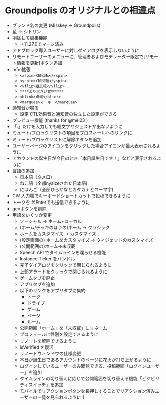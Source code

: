 # Groundpolis のオリジナルとの相違点

- ブランド名の変更 (Misskey -> Groundpolis)
- 藍 -> シトリン
- ~~削除して編集機能~~
  - →11.27.0でマージ済み
- アドブロック導入ユーザーに対しダイアログを表示しないように
- リモートユーザーのメニューに、管理者およびモデレーター限定で[リモート情報を更新]ボタン追加
- mfm拡張
  - `<xspin>X軸回転</xspin>`
  - `<yspin>Y軸回転</yspin>`
  - `<vflip>縦反転</vflip>`
  - `****より大きい文字****`
  - `<blink>点滅</blink>`
  - `<marquee>マーキー</marquee>`
- 通知音が鳴る
  - 設定でTL効果音と通知音の独立した設定ができる
- プレビュー機能 (thanks for @mei23 )
- 「:」だけを入力しても絵文字サジェストが出ないように
- ミュート/ブロックリストの項目をプロフィールへのリンクに
- ミュート/ブロックリストに解除ボタンを追加
- ユーザーページのアイコンをクリックした場合アイコンが最大表示されるように
- アカウントの誕生日が今日のとき「本日誕生日です！」などと表示されるように
- 言語の追加
  - 日本語（タメ口）
  - ねこ語（全部nyaizeされた日本語)
  - にほんご（全部ひらがなとカタカナとローマ字)
- CW 入力欄でキーボードショートカットで投稿できるように
- トークを ⌘Enterでも送信できるように
- geoボタンを削除
- 用語をいくつか変更
  - ソーシャル → ホーム+ローカル
  - (ホーム/デッキのほうの)ホーム → クラシック
  - ホームをカスタマイズ → カスタマイズ
  - (設定画面の) ホームをカスタマイズ → ウィジェットのカスタマイズ
  - (公開範囲の)ホーム→未収載
  - Speech API でタイムラインを喋らせる機能
  - Instance Ticker をバンドル
  - 完了ダイアログをクリックで閉じられるように
  - 上部アラートをクリックで閉じられるように
  - ゲームタブを廃止
  - アプリタブを追加
  - 以下のリンクをアプリタブに集約
    - トーク
    - ドライブ
    - ゲーム
    - ページ
    - ルーム
  - 公開範囲「ホーム」を「未収載」にリネーム
  - プロフィールに性別を設定できるように
  - リノートを解除できるように
  - isVerified を復活
  - リノートウィンドウの仕様変更
  - 本日が誕生日であるアカウントのページに花火が打ち上がるように
  - ログインしているユーザーのみ閲覧できる、投稿範囲「ログインユーザー」を追加
  - タイムラインの切り替えに応じて公開範囲を切り替える機能「ビジビリティスイッチ」を追加
  - モバイルでリアクションボタンを長押しすることでリアクション済みユーザーの一覧を見られるように
1
